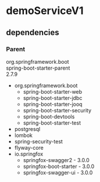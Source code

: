 # demoServiceV1
## dependencies

### Parent </br>
org.springframework.boot </br>
spring-boot-starter-parent </br>
2.7.9

* org.springframework.boot
  * spring-boot-starter-web
  * spring-boot-starter-jdbc
  * spring-boot-starter-jooq
  * spring-boot-starter-security
  * spring-boot-devtools
  * spring-boot-starter-test
* postgresql
* lombok
* spring-security-test
* flyway-core
* io.springfox
  * springfox-swagger2 - 3.0.0
  * springfox-boot-starter - 3.0.0
  * springfox-swagger-ui - 3.0.0